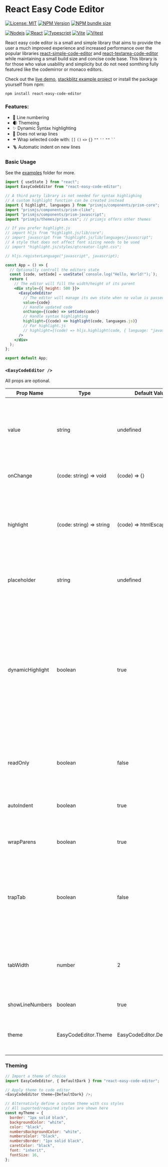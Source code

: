 # React Easy Code Editor

[![License: MIT][license-badge]][license-link]
[![NPM Version][npm-version-badge]][npm-version-link]
[![NPM bundle size][npm-bundle-size-badge]][npm-bundle-size-link]

[![Nodejs][nodejs-badge]][nodejs-link]
[![React][react-badge]][react-link]
[![Typescript][typescript-badge]][typescript-link]
[![Vite][vite-badge]][vite-link]
[![Vitest][vitest-badge]][vitest-link]

React easy code editor is a small and simple library that aims to provide the user a much improved experience and increased performance over the popular libraries [react-simple-code-editor](https://github.com/react-simple-code-editor/react-simple-code-editor) and [react-textarea-code-editor](https://github.com/uiwjs/react-textarea-code-editor) while maintaining a small build size and concise code base. This library is for those who value usability and simplicity but do not need somthing fully featured like the codemirror or monaco editors.

Check out the [live demo](https://danielcrosby76.github.io/react-easy-code-editor/), [stackblitz example project](https://stackblitz.com/edit/react-easy-code-editor) or install the package yourself from npm:

```sh
npm install react-easy-code-editor
```

### Features:

- 🔢 Line numbering
- 🌒 Themeing
- ✨ Dynamic Syntax highlighting
- 📜 Does not wrap lines
- ☂️ Wrap selected code with: `[]` `()` `<>` `{}` `""` `''` `""` ` `` `
- 🪜 Automatic indent on new lines

### Basic Usage

See the [examples](examples/) folder for more.

```jsx
import { useState } from "react";
import EasyCodeEditor from "react-easy-code-editor";

// A third party library is not needed for syntax highlighing
// A custom highlight function can be created instead
import { highlight, languages } from "prismjs/components/prism-core";
import "prismjs/components/prism-clike";
import "prismjs/components/prism-javascript";
import "prismjs/themes/prism.css"; // prismjs offers other themes

// If you prefer highlight.js
// import hljs from "highlight.js/lib/core";
// import javascript from "highlight.js/lib/languages/javascript";
// A style that does not affect font sizing needs to be used
// import "highlight.js/styles/qtcreator-light.css";

// hljs.registerLanguage("javascript", javascript);

const App = () => {
  // Optionally controll the editors state
  const [code, setCode] = useState(`console.log("Hello, World!");`);
  return (
    // The editor will fill the width/height of its parent
    <div style={{ height: 500 }}>
      <EasyCodeEditor
        // The editor will manage its own state when no value is passed in
        value={code}
        // Handle updated code
        onChange={(code) => setCode(code)}
        // Handle syntax highlighting
        highlight={(code) => highlight(code, languages.js)}
        // For highlight.js
        // highlight={(code) => hljs.highlight(code, { language: "javascript" }).value}
      />
    </div>
  );
};

export default App;
```

### `<EasyCodeEditor />`

All props are optional.

| Prop Name        | Type                     | Default Value               | Description                                                                                                                                                                                                                    |
| ---------------- | ------------------------ | --------------------------- | ------------------------------------------------------------------------------------------------------------------------------------------------------------------------------------------------------------------------------ |
| value            | string                   | undefined                   | The value(code) to display in the editor. The editor will manage it's own state if no value is passed in.                                                                                                                      |
| onChange         | (code: string) => void   | (code) => {}                | Listen to any value changes in the editor.                                                                                                                                                                                     |
| highlight        | (code: string) => string | (code) => htmlEscapedCode   | Function to handle syntax highlighting. Html characters should be escaped if a custom function is used.                                                                                                                        |
| placeholder      | string                   | undefined                   | Placeholder to display when no code is present in the editor.                                                                                                                                                                  |
| dynamicHighlight | boolean                  | true                        | Enable or disable highlighting the currently visible range of lines in the editor. Disabling may cause degraded performace on larger documents. If the parent element does not have a set height then this should be disabled. |
| readOnly         | boolean                  | false                       | Disables the editor allowing only viewing the current value.                                                                                                                                                                   |
| autoIndent       | boolean                  | true                        | Maintain the current level of indentation on new lines.                                                                                                                                                                        |
| wrapParens       | boolean                  | true                        | Wrap selected code with: `[]` `()` `<>` `{}` `""` `''` `""` ` `` `                                                                                                                                                             |
| trapTab          | boolean                  | false                       | Trap the tab character in the editor for indentation with the tab key. You should avoid doing this for accessibility reasons.                                                                                                  |
| tabWidth         | number                   | 2                           | Determines the number of spaces to be inserted on tab key press. Ignored if trapTab is false.                                                                                                                                  |
| showLineNumbers  | boolean                  | true                        | Show or hide line numbers.                                                                                                                                                                                                     |
| theme            | EasyCodeEditor.Theme     | EasyCodeEditor.DefaultLight | Simple styling for the editor using a theme object.                                                                                                                                                                            |

### Theming

```js
// Import a theme of choice
import EasyCodeEditor, { DefaultDark } from "react-easy-code-editor";

// Apply theme to code editor
<EasyCodeEditor theme={DefaultDark} />;

// Alternativly define a custom theme with css styles
// All suported/required styles are shown here
const myTheme = {
  border: "1px solid black",
  backgroundColor: "white",
  color: "black",
  numbersBackgroundColor: "white",
  numbersColor: "black",
  numbersBorder: "1px solid black",
  caretColor: "black",
  font: "inherit",
  fontSize: 16,
};
```

[license-badge]: https://img.shields.io/badge/License-MIT-purple.svg?style=for-the-badge
[license-link]: https://opensource.org/licenses/MIT
[npm-version-badge]: https://img.shields.io/npm/v/react-easy-code-editor?logo=npm&logoColor=CB3837&style=for-the-badge&color=CB3837&
[npm-version-link]: https://www.npmjs.com/package/react-easy-code-editor
[npm-bundle-size-badge]: https://img.shields.io/bundlephobia/minzip/react-easy-code-editor?style=for-the-badge
[npm-bundle-size-link]: https://bundlephobia.com/package/react-easy-code-editor
[nodejs-badge]: https://shields.io/badge/Node-black?logo=nodedotjs&logoColor=white&style=flat-square
[nodejs-link]: https://nodejs.org/
[react-badge]: https://shields.io/badge/React-black?logo=React&logoColor=white&style=flat-square
[react-link]: https://react.dev/
[typescript-badge]: https://shields.io/badge/TypeScript-black?logo=TypeScript&logoColor=FFF&style=flat-square&
[typescript-link]: https://www.typescriptlang.org/
[vite-badge]: https://img.shields.io/badge/vite-black?style=flat-square&logo=vite&logoColor=white&
[vite-link]: https://vitejs.dev/
[vitest-badge]: https://img.shields.io/badge/vitest-black?style=flat-square&logo=vitest&logoColor=white
[vitest-link]: https://vitest.dev/
